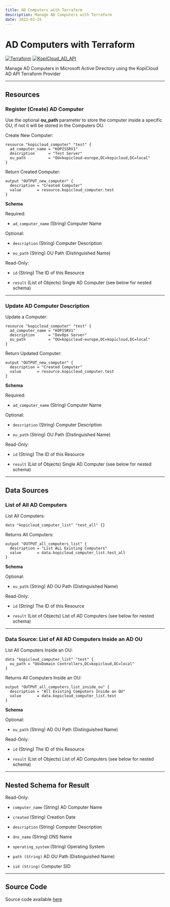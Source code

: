 ```yaml
---
title: AD Computers with Terraform
description: Manage AD Computers with Terraform
date: 2023-03-25
---
```


# AD Computers with Terraform
[![Terraform](https://img.shields.io/badge/terraform-v1.3+-blue.svg)](https://www.terraform.io/downloads.html) [![KopiCloud_AD_API](https://img.shields.io/badge/kopiCloud_ad-v1.0+-blueviolet.svg)](https://www.kopicloud-ad-api.com)

Manage AD Computers in Microsoft Active Directory using the KopiCloud AD API Terraform Provider

----

## Resources

### Register (Create) AD Computer

Use the optional **ou_path** parameter to store the computer inside a specific OU, if not it will be stored in the Computers OU.

Create New Computer:

```
resource "kopicloud_computer" "test" {
  ad_computer_name = "KOPISSRV1"
  description      = "Test Server"
  ou_path          = "OU=kopicloud-europe,DC=kopicloud,DC=local"    
}
```

Return Created Computer:

```
output "OUTPUT_new_computer" {
  description = "Created Computer"
  value       = resource.kopicloud_computer.test
}
```

**Schema**

Required:

- ```ad_computer_name``` (String) Computer Name

Optional:

- ```description``` (String) Computer Description

- ```ou_path``` (String) OU Path (Distinguished Name)

Read-Only:

- ```id``` (String) The ID of this Resource

- ```result``` (List of Objects) Single AD Computer (see below for nested schema)

----

### Update AD Computer Description

Update a Computer:

```
resource "kopicloud_computer" "test" {
  ad_computer_name = "KOPISRV1"
  description      = "DevOps Server"
  ou_path          = "OU=kopicloud-europe,DC=kopicloud,DC=local"    
}
```

Return Updated Computer:

```
output "OUTPUT_new_computer" {
  description = "Created Computer"
  value       = resource.kopicloud_computer.test
}
```

**Schema**

Required:

- ```ad_computer_name``` (String) Computer Name

Optional:

- ```description``` (String) Computer Description

- ```ou_path``` (String) OU Path (Distinguished Name)

Read-Only:

- ```id``` (String) The ID of this Resource

- ```result``` (List of Objects) Single AD Computer (see below for nested schema)

----

## Data Sources

### List of All AD Computers

List All Computers:

```
data "kopicloud_computer_list" "test_all" {}
```

Returns All Computers:

```
output "OUTPUT_all_computers_list" {
  description = "List ALL Existing Computers"
  value       = data.kopicloud_computer_list.test_all
}
```

**Schema**

Optional:

- ```ou_path``` (String) AD OU Path (Distinguished Name)

Read-Only:

- ```id```  (String) The ID of this Resource

- ```result``` (List of Objects) List of AD Computers (see below for nested schema)

----

### Data Source: List of All AD Computers Inside an AD OU

List All Computers Inside an OU:

```
data "kopicloud_computer_list" "test" {
  ou_path = "OU=Domain Controllers,DC=kopicloud,DC=local"
}
```

Returns All Computers Inside an OU:

```
output "OUTPUT_all_computers_list_inside_ou" {
  description = "All Existing Computers Inside an OU"
  value       = data.kopicloud_computer_list.test
}
```

**Schema**

Optional:

- ```ou_path``` (String) AD OU Path (Distinguished Name)

Read-Only:

- ```id```  (String) The ID of this Resource

- ```result``` (List of Objects) List of AD Computers (see below for nested schema)

----

## Nested Schema for Result

Read-Only:

- ```computer_name``` (String) AD Computer Name

- ```created``` (String) Creation Date

- ```description``` (String) Computer Description

- ```dns_name``` (String) DNS Name

- ```operating_system``` (String) Operating System

- ```path (String)``` AD OU Path (Distinguished Name)

- ```sid (String)``` Computer SID

----

## Source Code

Source code available [here](https://github.com/KopiCloud-AD-API/terraform-kopicloud-ad-api-computers)

